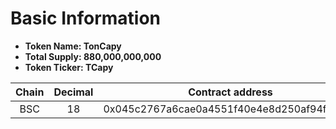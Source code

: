 # Basic Information

* **Token Name: TonCapy**
* **Total Supply: 880,000,000,000**
* **Token Ticker: TCapy**

<table><thead><tr><th width="100" align="center">Chain </th><th width="87" align="center">Decimal</th><th align="center">Contract address</th></tr></thead><tbody><tr><td align="center">BSC</td><td align="center">18</td><td align="center">0x045c2767a6cae0a4551f40e4e8d250af94fe056b</td></tr></tbody></table>
